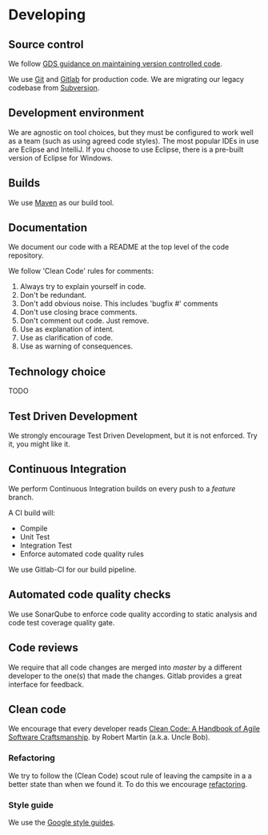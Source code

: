 # Developing

## Source control

We follow [GDS guidance on maintaining version controlled code](https://www.gov.uk/service-manual/technology/maintaining-version-control-in-coding).

We use [Git](https://git-scm.com/) and [Gitlab](https://gitlab.com/nhsbsa) for production code.
We are migrating our legacy codebase from [Subversion](https://subversion.apache.org/).

## Development environment

We are agnostic on tool choices, but they must be configured to work well as a team (such as using agreed code styles). The most popular IDEs in use are Eclipse and IntelliJ. If you choose to use Eclipse, there is a pre-built version of Eclipse for Windows.

## Builds

We use [Maven](https://maven.apache.org/) as our build tool.

## Documentation

We document our code with a README at the top level of the code repository.

We follow 'Clean Code' rules for comments:
1. Always try to explain yourself in code.
1. Don't be redundant.
1. Don't add obvious noise. This includes 'bugfix #' comments
1. Don't use closing brace comments.
1. Don't comment out code. Just remove.
1. Use as explanation of intent.
1. Use as clarification of code.
1. Use as warning of consequences.

## Technology choice

TODO

## Test Driven Development

We strongly encourage Test Driven Development, but it is not enforced. Try it, you might like it.

## Continuous Integration

We perform Continuous Integration builds on every push to a _feature_ branch.

A CI build will:
* Compile
* Unit Test
* Integration Test
* Enforce automated code quality rules

We use Gitlab-CI for our build pipeline.

## Automated code quality checks

We use SonarQube to enforce code quality according to static analysis and code test coverage quality gate.

## Code reviews

We require that all code changes are merged into _master_ by a different developer to the one(s) that made the changes.
Gitlab provides a great interface for feedback.

## Clean code

We encourage that every developer reads [Clean Code: A Handbook of Agile Software Craftsmanship](https://www.amazon.co.uk/dp/0132350882). by Robert Martin (a.k.a. Uncle Bob).

### Refactoring

We try to follow the (Clean Code) scout rule of leaving the campsite in a a better state than when we found it.
To do this we encourage [refactoring](https://refactoring.guru/refactoring).

### Style guide

We use the [Google style guides](http://google.github.io/styleguide/).
